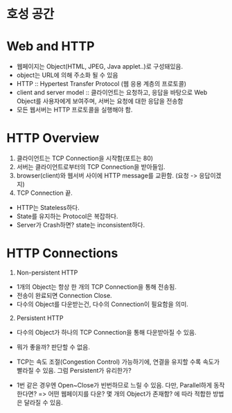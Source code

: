 # 호성 공간


# Web and HTTP

- 웹페이지는 Object(HTML, JPEG, Java applet..)로 구성돼있음.
- object는 URL에 의해 주소화 될 수 있음
- HTTP :: Hypertest Transfer Protocol (웹 응용 계층의 프로토콜)
- client and server model :: 클라이언트는 요청하고, 응답을 바탕으로 Web Object를 사용자에게 보여주며, 서버는 요청에 대한 응답을 전송함
- 모든 웹서버는 HTTP 프로토콜을 실행해야 함.

# HTTP Overview
1. 클라이언트는 TCP Connection을 시작함(포트는 80)
2. 서버는 클라이언트로부터의 TCP Connection을 받아들임.
3. browser(client)와 웹서버 사이에 HTTP message를 교환함. (요청 -> 응답이겠지)
4. TCP Connection 끝.

- HTTP는 Stateless하다.
- State를 유지하는 Protocol은 복잡하다.
- Server가 Crash하면? state는 inconsistent하다. 


# HTTP Connections
1. Non-persistent HTTP
  - 1개의 Object는 항상 한 개의 TCP Connection을 통해 전송됨.
  - 전송이 완료되면 Connection Close.
  - 다수의 Object를 다운받는건, 다수의 Connection이 필요함을 의미.
  

2. Persistent HTTP
  - 다수의 Object가 하나의 TCP Connection을 통해 다운받아질 수 있음.

- 뭐가 좋을까? 판단할 수 없음.
- TCP는 속도 조절(Congestion Control) 가능하기에, 연결을 유지할 수록 속도가 빨라질 수 있음. 그럼 Persistent가 유리한가?
- 1번 같은 경우엔 Open~Close가 빈번하므로 느릴 수 있음. 다만, Parallel하게 동작한다면?
  => 어떤 웹페이지를 다운? 몇 개의 Object가 존재함? 에 따라 적합한 방법은 달라질 수 있음.

